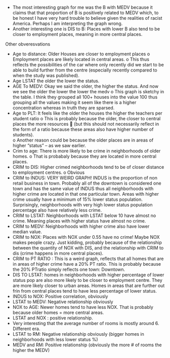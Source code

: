 -	The most interesting graph for me was the B with MEDV because it claims that that proportion of B is positively related to MEDV which,
to be honest I have very hard trouble to believe given the realities of racist America. Perhaps I am interpreting the graph wrong. 
-	Another interesting one is DIS to B: Places with lower B also tend to be closer to employment places, meaning in more central places. 

Other obveresvations
-	Age to distance: Older Houses are closer to employment places
o	Employment places are likely located in central areas. 
o	This thus reflects the possibilities of the car where only recently did we start to be able to build further from the centre (especially 
recently compared to when the study was published). 
-	Age LSTAT the older the lower the status. 
-	AGE To MEDV: Okay we said the older, the higher the status. And now we see the older the lower the lower the medv
o	This graph is sketchy in the table. I think they grouped all 100+ houses into the value 100 thus grouping all the values making it seem 
like there is a higher concentration whereas in truth they are sparsed. 
-	Age to PLT: It feels like the older the houses the higher the teachers per student ratio 
o	This is probably because the older, the closer to central places the more resources 
	(but this should not necessarily reflect in the form of a ratio because these areas also have higher number of students).  
o	Another reason could be because the  older places are in areas of higher “status” – as we saw earlier.
-	Crim to age: There is more likely to be crime in neighborhoods of older homes. 
o	That is probabaly because they are located in more central places. 
-	CRIM to DIS: Higher crimed neighborhoods tend to be of closer distance to employment centres. 
o	Obvious
-	CRIM to INDUS: VERY WEIRD GRAPH! INDUS is the proportion of non retail business in town. Probably all of the downtown is considered one town
and has the same value of INDUS thus all neighborhoods with higher crime are located in that one particular town. Areas with higher crime usually
have a minimum of 15% lower status population. Surprisingly, neighborhoods with very high lower status population percentage also have relatively 
less crime.
-	CRIM to LSTAT: Neighborhoods with LSTAT below 10 have almost no crime. Meaning places with higher status have almost no crime.
-	 CRIM to MEDV: Neighborhoods with higher crime also have lower median value. 
-	CRIM to NOX: Places with NOX under 0.55 have no crime! Maybe NOX makes people crazy. Just kidding, probably because of the relationship between
the quantity of NOX  with DIS, and the relationship with CRIM to dis (crime happens in more central places). 
-	CRIM to PT RATIO : This is a weird graph, reflects that all homes that are in areas of higher crime have a 20% PT ratio. This is probably because 
the 20% PTratio simply reflects one town: Downtown. 
-	DIS TO LSTAT: homes in neighborhoods with higher percentage of lower status pop are also more likely to be closer to employment centre. They are
more likely closer to urban areas. Homes in areas that are further out frin from central places tend to have less percentage of lower status.  
-	 INDUS to NOX: Positive correlation, obviously
-	LSTAT to MEDV: Negative relationship obviously 
-	NOX to AGE: Newer homes tend to have less NOX. That is probably because older homes = more central areas.
-	LSTAT and NOX : positive relationship.
-	Very interesting that the average number of rooms is mostly around 6. Different era.
-	LSTAT to RM: Negative relationship obviously (bigger homes in neighborhoods with less lower status %)
-	MEDV and RM: Positive relationship (obviously the more # of rooms the higher the MEDV)
